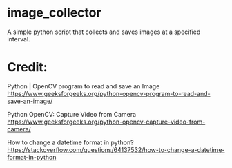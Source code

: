 # image_collector
A simple python script that collects and saves images at a specified interval.

# Credit:
Python | OpenCV program to read and save an Image  
https://www.geeksforgeeks.org/python-opencv-program-to-read-and-save-an-image/  
  
Python OpenCV: Capture Video from Camera  
https://www.geeksforgeeks.org/python-opencv-capture-video-from-camera/  
  
How to change a datetime format in python?  
https://stackoverflow.com/questions/64137532/how-to-change-a-datetime-format-in-python  
